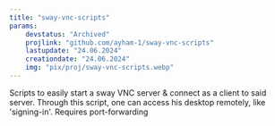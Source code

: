 ```yaml
---
title: "sway-vnc-scripts"
params:
    devstatus: "Archived"
    projlink: "github.com/ayham-1/sway-vnc-scripts"
    lastupdate: "24.06.2024"
    creationdate: "24.06.2024"
    img: "pix/proj/sway-vnc-scripts.webp"
---
```


Scripts to easily start a sway VNC server & connect as a client to said server. Through this script, one can access his desktop remotely, like 'signing-in'. Requires port-forwarding
